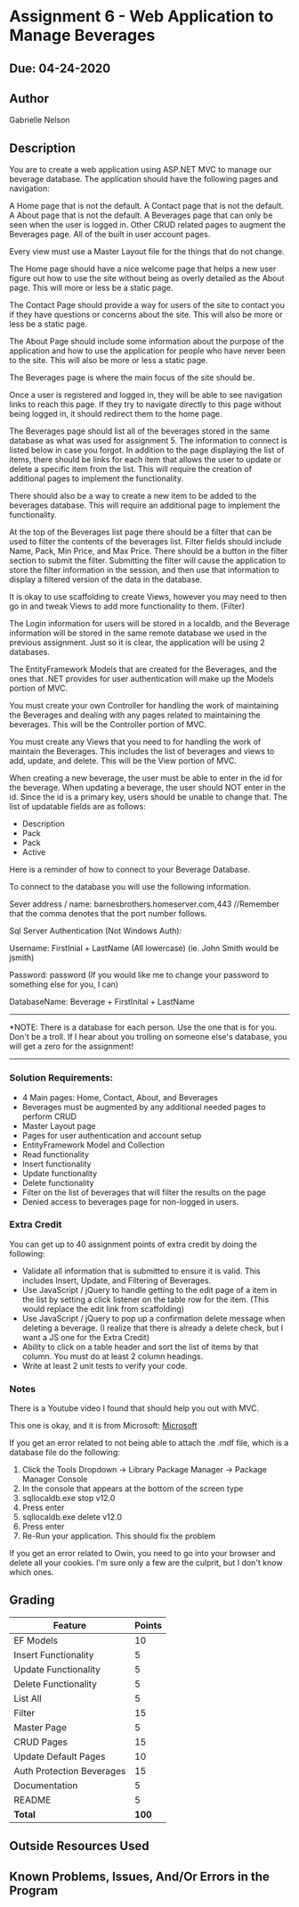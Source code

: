 # Assignment 6 - Web Application to Manage Beverages

## Due: 04-24-2020

## Author
Gabrielle Nelson


## Description

You are to create a web application using ASP.NET MVC to manage our beverage database.
The application should have the following pages and navigation:

A Home page that is not the default.
A Contact page that is not the default.
A About page that is not the default.
A Beverages page that can only be seen when the user is logged in.
Other CRUD related pages to augment the Beverages page.
All of the built in user account pages.

Every view must use a Master Layout file for the things that do not change.

The Home page should have a nice welcome page that helps a new user figure out how to use the site without being as overly detailed as the About page. This will more or less be a static page.

The Contact Page should provide a way for users of the site to contact you if they have questions or concerns about the site. This will also be more or less be a static page.

The About Page should include some information about the purpose of the application and how to use the application for people who have never been to the site. This will also be more or less a static page.

The Beverages page is where the main focus of the site should be.

Once a user is registered and logged in, they will be able to see navigation links to reach this page. If they try to navigate directly to this page without being logged in, it should redirect them to the home page.

The Beverages page should list all of the beverages stored in the same database as what was used for assignment 5. The information to connect is listed below in case you forgot. In addition to the page displaying the list of items, there should be links for each item that allows the user to update or delete a specific item from the list. This will require the creation of additional pages to implement the functionality.

There should also be a way to create a new item to be added to the beverages database. This will require an additional page to implement the functionality.

At the top of the Beverages list page there should be a filter that can be used to filter the contents of the beverages list. Filter fields should include Name, Pack, Min Price, and Max Price. There should be a button in the filter section to submit the filter. Submitting the filter will cause the application to store the filter information in the session, and then use that information to display a filtered version of the data in the database.

It is okay to use scaffolding to create Views, however you may need to then go in and tweak Views to add more functionality to them. (Filter)

The Login information for users will be stored in a localdb, and the Beverage information will be stored in the same remote database we used in the previous assignment. Just so it is clear, the application will be using 2 databases.

The EntityFramework Models that are created for the Beverages, and the ones that .NET provides for user authentication will make up the Models portion of MVC.

You must create your own Controller for handling the work of maintaining the Beverages and dealing with any pages related to maintaining the beverages. This will be the Controller portion of MVC.

You must create any Views that you need to for handling the work of maintain the Beverages. This includes the list of beverages and views to add, update, and delete. This will be the View portion of MVC.

When creating a new beverage, the user must be able to enter in the id for the beverage. When updating a beverage, the user should NOT enter in the id. Since the id is a primary key, users should be unable to change that.
The list of updatable fields are as follows:

* Description
* Pack
* Pack
* Active

Here is a reminder of how to connect to your Beverage Database.

To connect to the database you will use the following information.

Sever address / name: barnesbrothers.homeserver.com,443 //Remember that the comma denotes that the port number follows.

Sql Server Authentication (Not Windows Auth):

Username: FirstInial + LastName (All lowercase) (ie. John Smith would be jsmith)

Password: password (If you would like me to change your password to something else for you, I can)

DatabaseName: Beverage + FirstInital + LastName

********************************************************************************************
*NOTE: There is a database for each person. Use the one that is for you. Don't be a troll. If I hear about you trolling on someone else's database, you will get a zero for the assignment!
********************************************************************************************

### Solution Requirements:

* 4 Main pages: Home, Contact, About, and Beverages
* Beverages must be augmented by any additional needed pages to perform CRUD
* Master Layout page
* Pages for user authentication and account setup
* EntityFramework Model and Collection
* Read functionality
* Insert functionality
* Update functionality
* Delete functionality
* Filter on the list of beverages that will filter the results on the page
* Denied access to beverages page for non-logged in users.

### Extra Credit
You can get up to 40 assignment points of extra credit by doing the following:

* Validate all information that is submitted to ensure it is valid. This includes Insert, Update, and Filtering of Beverages.
* Use JavaScript / jQuery to handle getting to the edit page of a item in the list by setting a click listener on the table row for the item. (This would replace the edit link from scaffolding)
* Use JavaScript / jQuery to pop up a confirmation delete message when deleting a beverage. (I realize that there is already a delete check, but I want a JS one for the Extra Credit)
* Ability to click on a table header and sort the list of items by that column. You must do at least 2 column headings.
* Write at least 2 unit tests to verify your code.

### Notes

There is a Youtube video I found that should help you out with MVC.

This one is okay, and it is from Microsoft:
[Microsoft](https://www.youtube.com/watch?v=XRXYa_NyLSQ)

If you get an error related to not being able to attach the .mdf file, which is a database file do the following:

1. Click the Tools Dropdown -> Library Package Manager -> Package Manager Console
2. In the console that appears at the bottom of the screen type
3. sqllocaldb.exe stop v12.0
4. Press enter
5. sqllocaldb.exe delete v12.0
6. Press enter
7. Re-Run your application. This should fix the problem

If you get an error related to Owin, you need to go into your
browser and delete all your cookies. I'm sure only a few are
the culprit, but I don't know which ones.

## Grading
| Feature                                 | Points |
|-----------------------------------------|--------|
| EF Models                               | 10     |
| Insert Functionality                    | 5      |
| Update Functionality                    | 5      |
| Delete Functionality                    | 5      |
| List All                                | 5      |
| Filter                                  | 15     |
| Master Page                             | 5      |
| CRUD Pages                              | 15     |
| Update Default Pages                    | 10     |
| Auth Protection Beverages               | 15     |
| Documentation                           | 5      |
| README                                  | 5      |
| **Total**                               | **100**|

## Outside Resources Used



## Known Problems, Issues, And/Or Errors in the Program
